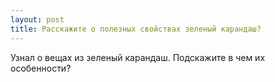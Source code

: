 ```yaml
---
layout: post 
title: Расскажите о полезных свойствах зеленый карандаш? 
--- 
```

Узнал о вещах из зеленый карандаш. Подскажите в чем их особенности?